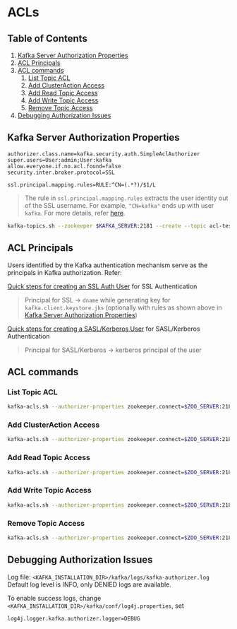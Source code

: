 # ACLs

## Table of Contents
1. [Kafka Server Authorization Properties](#kafka-server-authorization-properties)
2. [ACL Principals](#acl-principals)
2. [ACL commands](#acl-commands)
    1. [List Topic ACL](#list-topic-acl)
    2. [Add ClusterAction Access](#add-clusteraction-access)
    3. [Add Read Topic Access](#add-read-topic-access)
    4. [Add Write Topic Access](#add-write-topic-access)
    5. [Remove Topic Access](#remove-topic-access)
3. [Debugging Authorization Issues](#debugging-authorization-issues)

## Kafka Server Authorization Properties

```properties
authorizer.class.name=kafka.security.auth.SimpleAclAuthorizer
super.users=User:admin;User:kafka
allow.everyone.if.no.acl.found=false
security.inter.broker.protocol=SSL

ssl.principal.mapping.rules=RULE:^CN=(.*?)/$1/L
```

> The rule in `ssl.principal.mapping.rules` extracts the user identity out of the SSL username. For example, `"CN=kafka"` ends up with user `kafka`. For more details, refer [here](https://kafka.apache.org/documentation/#security_authz_ssl).

```bash
kafka-topics.sh --zookeeper $KAFKA_SERVER:2181 --create --topic acl-test --replication-factor 1 --partitions 1
```

## ACL Principals
Users identified by the Kafka authentication mechanism serve as the principals in Kafka authorization. Refer:

[Quick steps for creating an SSL Auth User](https://github.com/krunalvora/apachekafka101/tree/master/kafka-security/ssl#quick-steps-for-creating-an-ssl-auth-user) for SSL Authentication 

> Principal for SSL -> `dname` while generating key for `kafka.client.keystore.jks` (optionally with rules as shown above in [Kafka Server Authorization Properties](#kafka-server-authorization-properties)) 

[Quick steps for creating a SASL/Kerberos User](https://github.com/krunalvora/apachekafka101/tree/master/kafka-security/kerberos#quick-steps-for-creating-a-saslkerberos-user) for SASL/Kerberos Authentication

> Principal for SASL/Kerberos -> kerberos principal of the user 


## ACL commands
### List Topic ACL
```bash
kafka-acls.sh --authorizer-properties zookeeper.connect=$ZOO_SERVER:2181 --list --topic acl-test
```

### Add ClusterAction Access
```bash
kafka-acls.sh --authorizer-properties zookeeper.connect=$ZOO_SERVER:2181 --add --allow-principal "User:admin" --cluster --operation ClusterAction
```

### Add Read Topic Access
```bash
kafka-acls.sh --authorizer-properties zookeeper.connect=$ZOO_SERVER:2181 add --allow-principal "User:reader" --allow-principal "User:writer" --operation Read --group=* --topic acl-test
```

### Add Write Topic Access
```bash
kafka-acls.sh --authorizer-properties zookeeper.connect=$ZOO_SERVER:2181 --add --allow-principal "User:writer" --operation Write --topic acl-test
```

### Remove Topic Access 
```bash
kafka-acls.sh --authorizer-properties zookeeper.connect=$ZOO_SERVER:2181 --remove --allow-principal "User:reader" --operation Read --topic acl-test
```

## Debugging Authorization Issues

Log file:  `<KAFKA_INSTALLATION_DIR>/kafka/logs/kafka-authorizer.log`
Default log level is INFO, only DENIED logs are available.

To enable success logs, change `<KAFKA_INSTALLATION_DIR>/kafka/conf/log4j.properties`, set
```properties
log4j.logger.kafka.authorizer.logger=DEBUG
```




